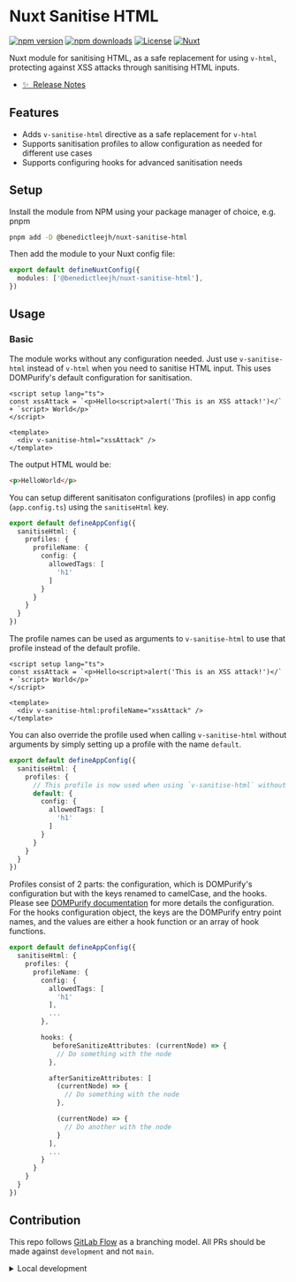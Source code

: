 <!--
Get your module up and running quickly.

Find and replace all on all files (CMD+SHIFT+F):
- Name: My Module
- Package name: @benedictleejh/nuxt-sanitise-html
- Description: My new Nuxt module
-->

# Nuxt Sanitise HTML

[![npm version][npm-version-src]][npm-version-href]
[![npm downloads][npm-downloads-src]][npm-downloads-href]
[![License][license-src]][license-href]
[![Nuxt][nuxt-src]][nuxt-href]

Nuxt module for sanitising HTML, as a safe replacement for using `v-html`, protecting against XSS attacks through
sanitising HTML inputs.

- [✨ &nbsp;Release Notes](/CHANGELOG.md)
<!-- - [🏀 Online playground](https://stackblitz.com/github/your-org/@benedictleejh/nuxt-sanitise-html?file=playground%2Fapp.vue) -->
<!-- - [📖 &nbsp;Documentation](https://example.com) -->

## Features

<!-- Highlight some of the features your module provide here -->
- Adds `v-sanitise-html` directive as a safe replacement for `v-html`
- Supports sanitisation profiles to allow configuration as needed for different use cases
- Supports configuring hooks for advanced sanitisation needs

## Setup

<!-- Install the module to your Nuxt application with one command:

```bash
npx nuxi module add @benedictleejh/nuxt-sanitise-html
```

That's it! You can now use Nuxt Sanitise HTML in your Nuxt app ✨ -->
Install the module from NPM using your package manager of choice, e.g. pnpm

```bash
pnpm add -D @benedictleejh/nuxt-sanitise-html
```

Then add the module to your Nuxt config file:

```ts
export default defineNuxtConfig({
  modules: ['@benedictleejh/nuxt-sanitise-html'],
})
```

## Usage

### Basic

The module works without any configuration needed. Just use `v-sanitise-html` instead of `v-html` when you need to
sanitise HTML input. This uses DOMPurify's default configuration for sanitisation.

```vue
<script setup lang="ts">
const xssAttack = `<p>Hello<script>alert('This is an XSS attack!')</` + `script> World</p>`
</script>

<template>
  <div v-sanitise-html="xssAttack" />
</template>
```

The output HTML would be:

```html
<p>HelloWorld</p>
```

You can setup different sanitisaton configurations (profiles) in app config (`app.config.ts`) using the `sanitiseHtml`
key.

```ts
export default defineAppConfig({
  sanitiseHtml: {
    profiles: {
      profileName: {
        config: {
          allowedTags: [
            'h1'
          ]
        }
      }
    }
  }
})
```

The profile names can be used as arguments to `v-sanitise-html` to use that profile instead of the default profile.

```vue
<script setup lang="ts">
const xssAttack = `<p>Hello<script>alert('This is an XSS attack!')</` + `script> World</p>`
</script>

<template>
  <div v-sanitise-html:profileName="xssAttack" />
</template>
```

You can also override the profile used when calling `v-sanitise-html` without arguments by simply setting up a profile
with the name `default`.

```ts
export default defineAppConfig({
  sanitiseHtml: {
    profiles: {
      // This profile is now used when using `v-sanitise-html` without arguments
      default: {
        config: {
          allowedTags: [
            'h1'
          ]
        }
      }
    }
  }
})
```

Profiles consist of 2 parts: the configuration, which is DOMPurify's configuration but with the keys renamed to
camelCase, and the hooks. Please see [DOMPurify documentation](https://github.com/cure53/DOMPurify?tab=readme-ov-file#can-i-configure-dompurify)
for more details the configuration. For the hooks configuration object, the keys are the DOMPurify entry point names,
and the values are either a hook function or an array of hook functions.

```ts
export default defineAppConfig({
  sanitiseHtml: {
    profiles: {
      profileName: {
        config: {
          allowedTags: [
            'h1'
          ],
          ...
        },

        hooks: {
           beforeSanitizeAttributes: (currentNode) => {
            // Do something with the node
          },

          afterSanitizeAttributes: [
            (currentNode) => {
              // Do something with the node
            },

            (currentNode) => {
              // Do another with the node
            }
          ],
          ...
        }
      }
    }
  }
})
```

## Contribution

This repo follows [GitLab Flow](https://about.gitlab.com/topics/version-control/what-is-gitlab-flow/) as a branching
model. All PRs should be made against `development` and not `main`.

<details>
  <summary>Local development</summary>
  
  ```bash
  # Install dependencies
  pnpm install
  
  # Generate type stubs
  pnpm run dev:prepare
  
  # Develop with the playground
  pnpm run dev
  
  # Build the playground
  pnpm run dev:build
  
  # Run ESLint
  pnpm run lint
  
  # Run Vitest
  pnpm run test
  pnpm run test:watch
  
  # Release new version
  pnpm run release
  ```

</details>


<!-- Badges -->
[npm-version-src]: https://img.shields.io/npm/v/@benedictleejh/nuxt-sanitise-html/latest.svg?style=flat&colorA=020420&colorB=00DC82
[npm-version-href]: https://npmjs.com/package/@benedictleejh/nuxt-sanitise-html

[npm-downloads-src]: https://img.shields.io/npm/dm/@benedictleejh/nuxt-sanitise-html.svg?style=flat&colorA=020420&colorB=00DC82
[npm-downloads-href]: https://npm.chart.dev/@benedictleejh/nuxt-sanitise-html

[license-src]: https://img.shields.io/npm/l/@benedictleejh/nuxt-sanitise-html.svg?style=flat&colorA=020420&colorB=00DC82
[license-href]: https://npmjs.com/package/@benedictleejh/nuxt-sanitise-html

[nuxt-src]: https://img.shields.io/badge/Nuxt-020420?logo=nuxt
[nuxt-href]: https://nuxt.com
